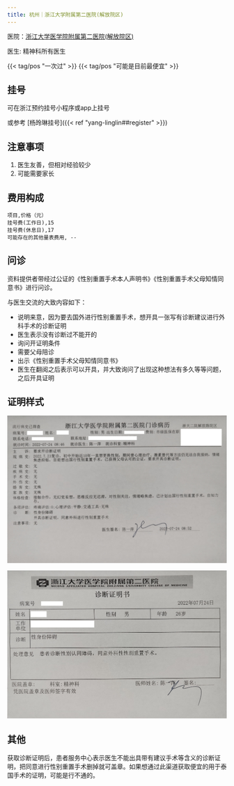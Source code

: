 ```yaml
---
title: 杭州｜浙江大学附属第二医院(解放院区)
---
```


医院：[浙江大学医学院附属第二医院(解放院区)](https://amap.com/place/B023B19TSO)

医生: 精神科所有医生

{{< tag/pos "一次过" >}}  {{< tag/pos "可能是目前最便宜" >}}

## 挂号

可在浙江预约挂号小程序或app上挂号

或参考 [杨玲琳挂号]({{< ref "yang-linglin##register" >}})

## 注意事项

1. 医生友善，但相对经验较少
1. 可能需要家长

## 费用构成

```csv
项目,价格（元）
挂号费(工作日),15
挂号费(休息日),17
可能存在的其他量表费用, --
```

## 问诊

资料提供者带经过公证的《性别重置手术本人声明书》《性别重置手术父母知情同意书》进行问诊。

与医生交流的大致内容如下：

- 说明来意，因为要去国外进行性别重置手术，想开具一张写有诊断建议进行外科手术的诊断证明
- 医生表示没有诊断过不能开的
- 询问开证明条件
- 需要父母陪诊
- 出示《性别重置手术父母知情同意书》
- 医生在翻阅之后表示可以开具，并大致询问了出现这种想法有多久等等问题，之后开具证明

## 证明样式

![image0](image0.jpg)

![image1](image1.jpg)

## 其他

获取诊断证明后，患者服务中心表示医生不能出具带有建议手术等含义的诊断证明，把同意进行性别重置手术删掉就可盖章。如果想通过此渠道获取便宜的用于泰国手术的证明，可能是行不通的。
